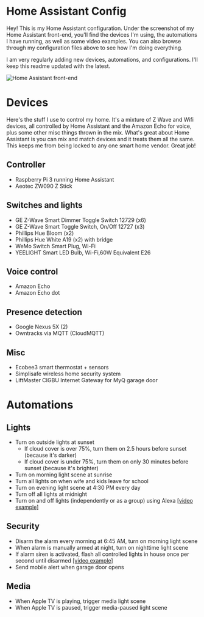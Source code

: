 # Home Assistant Config

Hey! This is my Home Assistant configuration. Under the screenshot of my Home Assistant front-end, you'll find the devices I'm using, the automations I have running, as well as some video examples. You can also browse through my configuration files above to see how I'm doing everything.

I am very regularly adding new devices, automations, and configurations. I'll keep this readme updated with the latest.

![Home Assistant front-end](http://i.imgur.com/buFzIfi.png)

# Devices

Here's the stuff I use to control my home. It's a mixture of Z Wave and Wifi devices, all controlled by Home Assistant and the Amazon Echo for voice, plus some other misc things thrown in the mix. What's great about Home Assistant is you can mix and match devices and it treats them all the same. This keeps me from being locked to any one smart home vendor. Great job!

## Controller
* Raspberry Pi 3 running Home Assistant
* Aeotec ZW090 Z Stick

## Switches and lights
* GE Z-Wave Smart Dimmer Toggle Switch 12729 (x6)
* GE Z-Wave Smart Toggle Switch, On/Off 12727 (x3)
* Phillips Hue Bloom (x2)
* Phillips Hue White A19 (x2) with bridge
* WeMo Switch Smart Plug, Wi-Fi
* YEELIGHT Smart LED Bulb, Wi-Fi,60W Equivalent E26

## Voice control
* Amazon Echo
* Amazon Echo dot

## Presence detection
* Google Nexus 5X (2)
* Owntracks via MQTT (CloudMQTT)

## Misc
* Ecobee3 smart thermostat + sensors
* Simplisafe wireless home security system
* LiftMaster CIGBU Internet Gateway for MyQ garage door

# Automations

## Lights

* Turn on outside lights at sunset
  - If cloud cover is over 75%, turn them on 2.5 hours before sunset (because it's darker)
  - If cloud cover is under 75%, turn them on only 30 minutes before sunset (because it's brighter)
* Turn on morning light scene at sunrise
* Turn all lights on when wife and kids leave for school
* Turn on evening light scene at 4:30 PM every day
* Turn off all lights at midnight
* Turn on and off lights (independently or as a group) using Alexa [[video example]](https://youtu.be/am7hBSraAyA)

## Security
* Disarm the alarm every morning at 6:45 AM, turn on morning light scene
* When alarm is manually armed at night, turn on nighttime light scene
* If alarm siren is activated, flash all controlled lights in house once per second until disarmed [[video example]](https://youtu.be/K4GNwNoDph4)
* Send mobile alert when garage door opens

## Media

* When Apple TV is playing, trigger media light scene
* When Apple TV is paused, trigger media-paused light scene

